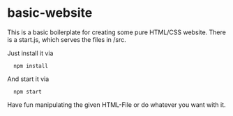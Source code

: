 # basic-website

This is a basic boilerplate for creating some pure HTML/CSS website.
There is a start.js, which serves the files in /src.

Just install it via

      npm install

And start it via

      npm start

Have fun manipulating the given HTML-File or do whatever you want with it.
